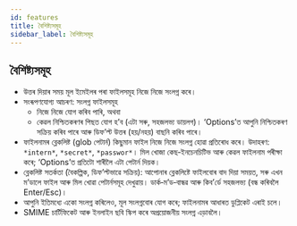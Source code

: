 ```yaml
---
id: features
title: বৈশিষ্ট্যসমূহ
sidebar_label: বৈশিষ্ট্যসমূহ
---
```


## বৈশিষ্ট্যসমূহ

- উত্তৰ দিয়াৰ সময় মূল ইমেইলৰ পৰা ফাইলসমূহ নিজে নিজে সংলগ্ন কৰে।
- সংৰূপণযোগ্য আচৰণ: সংলগ্ন ফাইলসমূহ
  - নিজে নিজে যোগ কৰিব পাৰি, অথবা
  - কেৱল নিশ্চিতকৰণৰ পিছত যোগ হ’ব (এটা সৰু, সহজলভ্য ডায়লগ)। ‘Options’ত আপুনি নিশ্চিতকৰণ সক্ৰিয় কৰিব পাৰে আৰু ডিফ’ল্ট উত্তৰ (হয়/নহয়) বাছনি কৰিব পাৰে।
- ফাইলনামৰ ব্লেকলিষ্ট (glob পেটাৰ্ন) কিছুমান ফাইল নিজে নিজে সংলগ্ন হোৱা প্ৰতিৰোধ কৰে। উদাহৰণ: `*intern*`, `*secret*`, `*passwor*`।
  মিল খোজা কেছ‑ইনচেনচিটিভ আৰু কেৱল ফাইলনাম পৰীক্ষা কৰে; ‘Options’ত প্ৰতিটো শাৰীলৈ এটা পেটাৰ্ন দিয়ক।
- ব্লেকলিষ্ট সতর্কতা (বৈকল্পিক, ডিফ’ল্টভাৱে সক্ৰিয়): আপোনাৰ ব্লেকলিষ্টে ফাইলবোৰ বাদ দিয়া সময়ত, সৰু এখন ম’ডালে ফাইল আৰু মিল খোৱা পেটাৰ্নসমূহ দেখুৱায়। ডাৰ্ক‑ম’ড‑বান্ধৱ আৰু কিব’ৰ্ডে সহজলভ্য (বন্ধ কৰিবলৈ Enter/Esc)।
- আপুনি ইতিমধ্যে একো সংলগ্ন কৰিলেও, মূল সংলগ্নবোৰ যোগ কৰে; ফাইলনামৰ আধাৰত ডুপ্লিকেট এৰাই চলে।
- SMIME চাৰ্টিফিকেট আৰু ইনলাইন ছবি স্কিপ কৰে অপ্ৰয়োজনীয় সংলগ্ন এড়াবলৈ।
